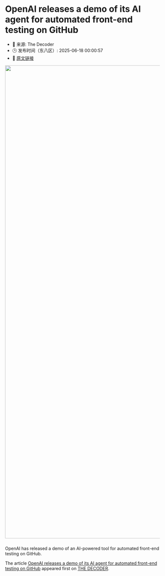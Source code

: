 # OpenAI releases a demo of its AI agent for automated front-end testing on GitHub
- 📅 来源: The Decoder
- 🕒 发布时间（东八区）: 2025-06-18 00:00:57
- 🔗 [原文链接](https://the-decoder.com/openai-releases-a-demo-of-its-ai-agent-for-automated-front-end-testing-on-github/)

<p><img alt="" class="attachment-full size-full wp-post-image" height="1024" src="https://the-decoder.com/wp-content/uploads/2025/06/openai_logo_chatgpt.png" style="height: auto; margin-bottom: 10px;" width="1536" /></p>
<p>        OpenAI has released a demo of an AI-powered tool for automated front-end testing on GitHub.</p>
<p>The article <a href="https://the-decoder.com/openai-releases-a-demo-of-its-ai-agent-for-automated-front-end-testing-on-github/">OpenAI releases a demo of its AI agent for automated front-end testing on GitHub</a> appeared first on <a href="https://the-decoder.com">THE DECODER</a>.</p>